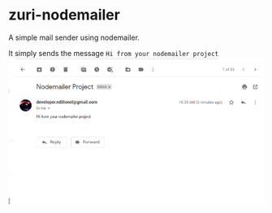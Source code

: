 # zuri-nodemailer
A simple mail sender using nodemailer.

It simply sends the message `Hi from your nodemailer project`
![image](./capture.PNG)
